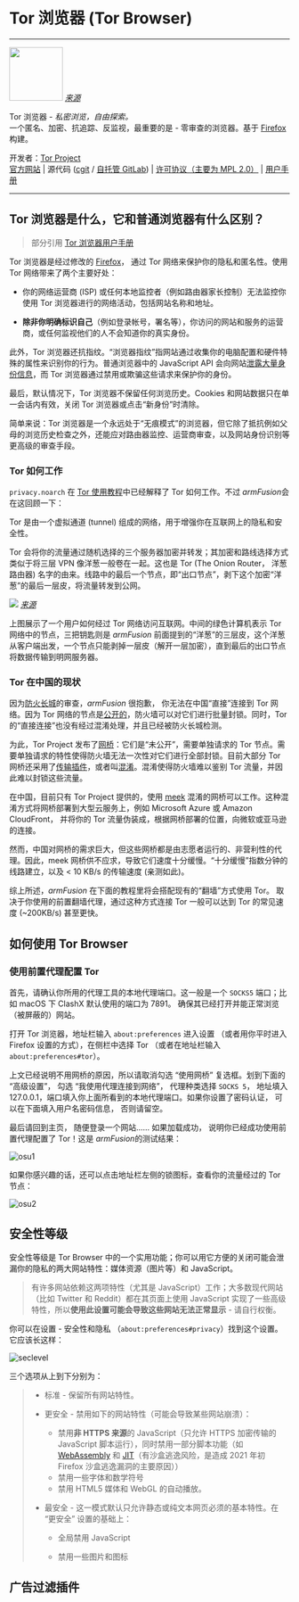 # Tor 浏览器 (Tor Browser)

---

<img src="images/logo.svg" height=96> [*来源*](https://gitweb.torproject.org/tor-browser.git/tree/browser/branding/official/firefox.svg?h=tor-browser-78.5.0esr-10.5-1)

Tor 浏览器 - *私密浏览，自由探索。*  
一个匿名、加密、抗追踪、反监视，最重要的是 - 零审查的浏览器。基于 [Firefox](https://www.mozilla.org/en-US/firefox/new/) 构建。

开发者：[Tor Project](https://www.torproject.org/zh-CN/about/people/)  
[官方网站](https://www.torproject.org/zh-CN/) | 源代码 ([cgit](https://gitweb.torproject.org/tor-browser.git/) / [自托管 GitLab](https://gitlab.torproject.org/tpo/applications/tor-browser)) | [许可协议（主要为 MPL 2.0）](https://www.mozilla.org/en-US/MPL/2.0/) | [用户手册](https://tb-manual.torproject.org/zh-CN/)

---

## Tor 浏览器是什么，它和普通浏览器有什么区别？

> 部分引用 [Tor 浏览器用户手册](https://tb-manual.torproject.org/zh-CN/about/)

Tor 浏览器是经过修改的 [Firefox](https://www.mozilla.org/zh-CN/firefox/new/)， 通过 Tor 网络来保护你的隐私和匿名性。使用 Tor 网络带来了两个主要好处：

- 你的网络运营商 (ISP) 或任何本地监控者（例如路由器家长控制）无法监控你使用 Tor 浏览器进行的网络活动，包括网站名称和地址。

- **除非你明确标识自己**（例如登录帐号，署名等），你访问的网站和服务的运营商，或任何监视他们的人不会知道你的真实身份。

此外，Tor 浏览器还抗指纹。“浏览器指纹”指网站通过收集你的电脑配置和硬件特殊的属性来识别你的行为。普通浏览器中的 JavaScript API 会向网站[泄露大量身份信息](https://browserleaks.com/)，而 Tor 浏览器通过禁用或欺骗这些请求来保护你的身份。

最后，默认情况下，Tor 浏览器不保留任何浏览历史。Cookies 和网站数据只在单一会话内有效，关闭 Tor 浏览器或点击“新身份”时清除。

简单来说：Tor 浏览器是一个永远处于“无痕模式”的浏览器，但它除了抵抗例如父母的浏览历史检查之外，还能应对路由器监控、运营商审查，以及网站身份识别等更高级的审查手段。

### Tor 如何工作

`privacy.noarch` 在 [Tor 使用教程]()中已经解释了 Tor 如何工作。不过 *armFusion*会在这回顾一下：

Tor 是由一个虚拟通道 (tunnel) 组成的网络，用于增强你在互联网上的隐私和安全性。

Tor 会将你的流量通过随机选择的三个服务器加密并转发；其加密和路线选择方式类似于将三层 VPN 像洋葱一般卷在一起。这也是 Tor (The Onion Router， 洋葱路由器) 名字的由来。线路中的最后一个节点，即“出口节点”，剥下这个加密“洋葱”的最后一层皮，将流量转发到公网。

![](images/how-tor-works.webp) [*来源*](https://tb-manual.torproject.org/about/)

上图展示了一个用户如何经过 Tor 网络访问互联网。中间的绿色计算机表示 Tor 网络中的节点，三把钥匙则是 *armFusion* 前面提到的“洋葱”的三层皮，这个洋葱从客户端出发，一个节点只能剥掉一层皮（解开一层加密），直到最后的出口节点将数据传输到明网服务器。

### Tor 在中国的现状

因为[防火长城](https://zh.wikipedia.org/wiki/防火长城)的审查，*armFusion* 很抱歉， 你无法在中国“直接”连接到 Tor 网络。因为 Tor 网络的节点是[公开的](https://metrics.torproject.org/rs.html)，防火墙可以对它们进行批量封锁。同时，Tor 的“直接连接”也没有经过混淆处理，并且已经被防火长城检测。

为此，Tor Project 发布了[网桥](https://tb-manual.torproject.org/zh-CN/bridges/)：它们是“未公开”，需要单独请求的 Tor 节点。需要单独请求的特性使得防火墙无法一次性对它们进行全部封锁。目前大部分 Tor 网桥还采用了[传输插件](https://2019.www.torproject.org/docs/pluggable-transports.html.en)，或者叫[混淆](https://en.wikipedia.org/wiki/Obfuscation_(software))。混淆使得防火墙难以鉴别 Tor 流量，并因此难以封锁这些流量。

在中国，目前只有 Tor Project 提供的，使用 [meek](https://trac.torproject.org/projects/tor/wiki/doc/meek) 混淆的网桥可以工作。这种混淆方式将网桥部署到大型云服务上，例如 Microsoft Azure 或 Amazon CloudFront， 并将你的 Tor 流量伪装成，根据网桥部署的位置，向微软或亚马逊的连接。

然而，中国对网桥的需求巨大，但这些网桥都是由志愿者运行的、非营利性的代理。因此，meek 网桥供不应求，导致它们速度十分缓慢。“十分缓慢”指数分钟的线路建立，以及 < 10 KB/s 的传输速度 (亲测如此)。

综上所述，*armFusion* 在下面的教程里将会搭配现有的“翻墙”方式使用 Tor。 取决于你使用的前置翻墙代理，通过这种方式连接 Tor 一般可以达到 Tor 的常见速度 (~200KB/s) 甚至更快。

## 如何使用 Tor Browser

### 使用前置代理配置 Tor

首先，请确认你所用的代理工具的本地代理端口。这一般是一个 `SOCKS5` 端口；比如 macOS 下 ClashX 默认使用的端口为 7891。 确保其已经打开并能正常浏览（被屏蔽的）网站。

打开 Tor 浏览器，地址栏输入 `about:preferences` 进入设置 （或者用你平时进入 Firefox 设置的方式），在侧栏中选择 Tor （或者在地址栏输入 `about:preferences#tor`）。

上文已经说明不用网桥的原因，所以请取消勾选 “使用网桥” 复选框。划到下面的 “高级设置”， 勾选 “我使用代理连接到网络”， 代理种类选择 `SOCKS 5`， 地址填入 127.0.0.1，端口填入你上面所看到的本地代理端口。如果你设置了密码认证， 可以在下面填入用户名密码信息， 否则请留空。

最后请回到主页， 随便登录一个网站...... 如果加载成功， 说明你已经成功使用前置代理配置了 Tor！这是 *armFusion*的测试结果：

![osu1](images/osu1.webp)

如果你感兴趣的话，还可以点击地址栏左侧的锁图标，查看你的流量经过的 Tor 节点：

![osu2](images/osu2.webp)

## 安全性等级

安全性等级是 Tor Browser 中的一个实用功能；你可以用它方便的关闭可能会泄漏你的隐私的两大网站特性：媒体资源（图片等）和 JavaScript。

> <i class="fa fa-exclamation-triangle" aria-hidden="true"></i> 有许多网站依赖这两项特性（尤其是 JavaScript）工作；大多数现代网站（比如 Twitter 和 Reddit）都在其页面上使用 JavaScript 实现了一些高级特性，所以**使用此设置可能会导致这些网站无法正常显示** - 请自行权衡。

你可以在设置 - 安全性和隐私 （`about:preferences#privacy`）找到这个设置。它应该长这样：

![seclevel](images/seclevel.webp)

三个选项从上到下分别为：

> - 标准 - 保留所有网站特性。
>
> - 更安全 - 禁用如下的网站特性（可能会导致某些网站崩溃）：
>
>   - 禁用**非 HTTPS 来源**的 JavaScript（只允许 HTTPS 加密传输的 JavaScript 脚本运行），同时禁用一部分脚本功能（如 [WebAssembly](https://zh.wikipedia.org/wiki/WebAssembly) 和 [JIT](https://zh.wikipedia.org/wiki/%E5%8D%B3%E6%99%82%E7%B7%A8%E8%AD%AF)（有沙盒逃逸风险，是造成 2021 年初 Firefox 沙盒逃逸漏洞的主要原因））
>   - 禁用一些字体和数学符号
>   - 禁用 HTML5 媒体和 WebGL 的自动播放。
>
> - 最安全 - 这一模式默认只允许静态或纯文本网页必须的基本特性。在 “更安全” 设置的基础上：
>
>   - 全局禁用 JavaScript
>
>   - 禁用一些图片和图标
> 	

## 广告过滤插件